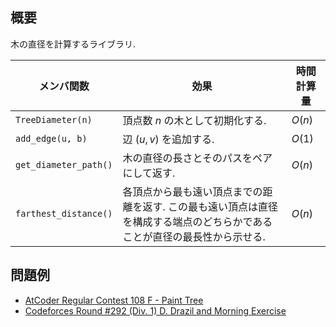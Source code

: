 ## 概要
木の直径を計算するライブラリ.

| メンバ関数            | 効果                                                                                                                      | 時間計算量 |
| --------------------- | ------------------------------------------------------------------------------------------------------------------------- | ---------- |
| `TreeDiameter(n)`     | 頂点数 $n$ の木として初期化する.                                                                                          | $O(n)$     |
| `add_edge(u, b)`      | 辺 $(u,v)$ を追加する.                                                                                                    | $O(1)$     |
| `get_diameter_path()` | 木の直径の長さとそのパスをペアにして返す.                                                                                 | $O(n)$     |
| `farthest_distance()` | 各頂点から最も遠い頂点までの距離を返す. この最も遠い頂点は直径を構成する端点のどちらかであることが直径の最長性から示せる. | $O(n)$     |

## 問題例
- [AtCoder Regular Contest 108 F - Paint Tree](https://atcoder.jp/contests/arc108/tasks/arc108_f)
- [Codeforces Round #292 (Div. 1) D. Drazil and Morning Exercise](https://codeforces.com/contest/516/problem/D)